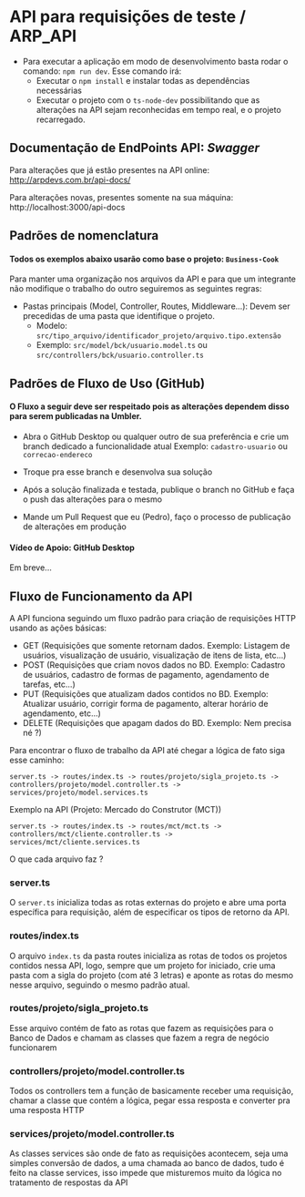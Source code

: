 # API para requisições de teste / ARP_API

- Para executar a aplicação em modo de desenvolvimento basta rodar o comando: `npm run dev`. Esse comando irá:
   - Executar o `npm install` e instalar todas as dependências necessárias
   - Executar o projeto com o `ts-node-dev` possibilitando que as alterações na API sejam reconhecidas em tempo real, e o projeto recarregado.

## Documentação de EndPoints API: _Swagger_
Para alterações que já estão presentes na API online: 
http://arpdevs.com.br/api-docs/

Para alterações novas, presentes somente na sua máquina: 
http://localhost:3000/api-docs

## Padrões de nomenclatura
#### Todos os exemplos abaixo usarão como base o projeto: `Business-Cook`

Para manter uma organização nos arquivos da API e para que um integrante não modifique o trabalho do outro seguiremos as seguintes regras:

- Pastas principais (Model, Controller, Routes, Middleware...): 
Devem ser precedidas de uma pasta que identifique o projeto.
   - Modelo: `src/tipo_arquivo/identificador_projeto/arquivo.tipo.extensão`
   - Exemplo: `src/model/bck/usuario.model.ts` ou `src/controllers/bck/usuario.controller.ts`
   

## Padrões de Fluxo de Uso (GitHub)

#### O Fluxo a seguir deve ser respeitado pois as alterações dependem disso para serem publicadas na Umbler.

 - Abra o GitHub Desktop ou qualquer outro de sua preferência e crie um branch dedicado a funcionalidade atual
      Exemplo: `cadastro-usuario` ou `correcao-endereco`

 - Troque pra esse branch e desenvolva sua solução
 - Após a solução finalizada e testada, publique o branch no GitHub e faça o push das alterações para o mesmo
 - Mande um Pull Request que eu (Pedro), faço o processo de publicação de alterações em produção

#### Vídeo de Apoio: GitHub Desktop
Em breve...


## Fluxo de Funcionamento da API

A API funciona seguindo um fluxo padrão para criação de requisições HTTP usando as ações básicas:

 - GET  (Requisições que somente retornam dados. Exemplo: Listagem de usuários, visualização de usuário, visualização de itens de lista, etc...)
 - POST (Requisições que criam novos dados no BD. Exemplo: Cadastro de usuários, cadastro de formas de pagamento, agendamento de tarefas, etc...)
 - PUT  (Requisições que atualizam dados contidos no BD. Exemplo: Atualizar usuário, corrigir forma de pagamento, alterar horário de agendamento, etc...)
 - DELETE (Requisições que apagam dados do BD. Exemplo: Nem precisa né ?)

Para encontrar o fluxo de trabalho da API até chegar a lógica de fato siga esse caminho:

`server.ts -> routes/index.ts -> routes/projeto/sigla_projeto.ts -> controllers/projeto/model.controller.ts -> services/projeto/model.services.ts`

Exemplo na API (Projeto: Mercado do Construtor (MCT))

`server.ts -> routes/index.ts -> routes/mct/mct.ts -> controllers/mct/cliente.controller.ts -> services/mct/cliente.services.ts`

O que cada arquivo faz ?

### server.ts
O `server.ts` inicializa todas as rotas externas do projeto e abre uma porta específica para requisição, além de especificar os tipos de retorno da API.

### routes/index.ts
O arquivo `index.ts` da pasta routes inicializa as rotas de todos os projetos contidos nessa API, logo, sempre que um projeto for iniciado, crie uma pasta com a sigla do projeto (com até 3 letras) e aponte as rotas do mesmo nesse arquivo, seguindo o mesmo padrão atual.

### routes/projeto/sigla_projeto.ts
Esse arquivo contém de fato as rotas que fazem as requisições para o Banco de Dados e chamam as classes que fazem a regra de negócio funcionarem

### controllers/projeto/model.controller.ts
Todos os controllers tem a função de basicamente receber uma requisição, chamar a classe que contém a lógica, pegar essa resposta e converter pra uma resposta HTTP

### services/projeto/model.controller.ts
As classes services são onde de fato as requisições acontecem, seja uma simples conversão de dados, a uma chamada ao banco de dados, tudo é feito na classe services, isso impede que misturemos muito da lógica no tratamento de respostas da API
